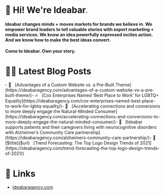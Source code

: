 # 👋 Hi! We're Ideabar<span style="color:#6bbe4a">.</span>

#### Ideabar changes minds + moves markets for brands we believe in. We empower brand leaders to tell valuable stories with expert marketing + media services. We know an idea powerfully expressed incites action. And we know how to make the best ideas convert.
#### Come to Ideabar. Own your story.

# 👩‍💻  Latest Blog Posts
<!-- BLOG-POST-LIST:START -->- 💯 &nbsp; [Advantages of a Custom Website vs. a Pre-Built Theme](https://ideabaragency.com/advantages-of-a-custom-website-vs-a-pre-built-theme/)- 🔥 &nbsp; [Cox Enterprises Named ‘Best Place to Work’ for LGBTQ+ Equality](https://ideabaragency.com/cox-enterprises-named-best-place-to-work-for-lgbtq-equality/)- 💫 &nbsp; [Accelerating connections and conversions to more deeply engage the Natural-Minded Consumer](https://ideabaragency.com/accelerating-connections-and-conversions-to-more-deeply-engage-the-natural-minded-consumer/)- 🚀 &nbsp; [Ideabar supports patients and their caregivers living with neurocognitive disorders with Alzheimer’s Community Care partnership](https://ideabaragency.com/alzheimers-community-care-partnership/)- 🌮 &nbsp; [$title]($url) &nbsp; [Trend Forecasting: The Top Logo Design Trends of 2021](https://ideabaragency.com/trend-forecasting-the-top-logo-design-trends-of-2021/)<!-- BLOG-POST-LIST:END -->

# 🔗  Links
- [Ideabaragency.com](https://ideabaragency.com)
